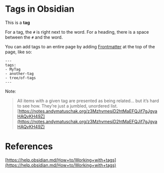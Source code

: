 # Tags in Obsidian   
This is a **tag**    
   
For a tag, the `#` is right next to the word. For a heading, there is a space between the `#` and the word.   
   
You can add tags to an entire page by adding [Frontmatter](../../Coding/Frontmatter.md) at the top of the page, like so:   
   
```
---
tags:
- MyTag
- another-tag
- tree/of-tags
---
```   
   
Note:    
> All items with a given tag are presented as being related… but it’s hard to see how. They’re just a jumbled, unordered list.    
> [https://notes.andymatuschak.org/z3MzhvmesiD2htMaEFQJif7gJgyaHAQvKH49Z](https://notes.andymatuschak.org/z3MzhvmesiD2htMaEFQJif7gJgyaHAQvKH49Z)   
   
# References   
[https://help.obsidian.md/How+to/Working+with+tags](https://help.obsidian.md/How+to/Working+with+tags)